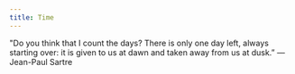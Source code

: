 ```yaml
---
title: Time
---
```


"Do you think that I count the days? There is only one day left, always starting over: it is given to us at dawn and taken away from us at dusk.”
― Jean-Paul Sartre
